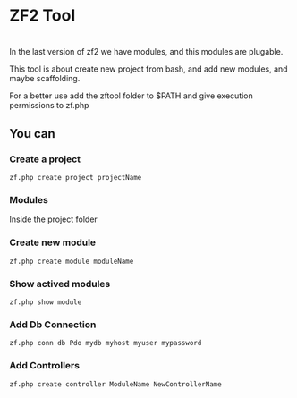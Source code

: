 # ZF2 Tool
#
In the last version of zf2 we have modules, and this modules are plugable. 

This tool is about create new project from bash, and add new modules, and maybe scaffolding. 

For a better use add the zftool folder to $PATH and give execution permissions to zf.php

## You can

### Create a project

    zf.php create project projectName

### Modules 

Inside the project folder


### Create new module

    zf.php create module moduleName


### Show actived modules
    zf.php show module


### Add Db Connection
    zf.php conn db Pdo mydb myhost myuser mypassword


### Add Controllers
    zf.php create controller ModuleName NewControllerName

